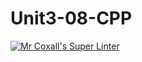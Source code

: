 # Unit3-08-CPP
[![Mr Coxall's Super Linter](https://github.com/ICS3U-Programming-NoahS/Unit3-08-CPP/workflows/Mr%20Coxall's%20Super%20Linter/badge.svg)](https://github.com/ICS3U-Programming-NoahS/Unit3-08-CPP/actions/)
